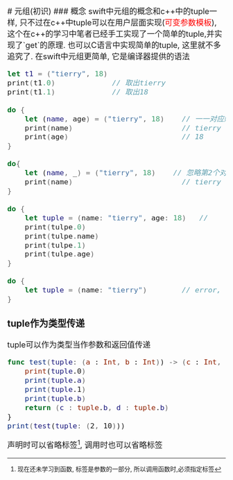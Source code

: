<font size = 4>
# 元组(初识)
### 概念
swift中元组的概念和c++中的tuple一样, 只不过在c++中tuple可以在用户层面实现(<font color = red>可变参数模板</font>), 这个在c++的学习中笔者已经手工实现了一个简单的tuple,并实现了`get<N>`的原理. 也可以C语言中实现简单的tuple, 这里就不多追究了. 在swift中元组更简单, 它是编译器提供的语法

```swift
let t1 = ("tierry", 18)
print(t1.0)             // 取出tierry
print(t1.1)             // 取出18

do {
    let (name, age) = ("tierry", 18)    // 一一对应赋值到对象
    print(name)                         // tierry
    print(age)                          // 18
}

do{
    let (name, _) = ("tierry", 18)    // 忽略第2个对象, 只要第1个
    print(name)                         // tierry
}

do {
    let tuple = (name: "tierry", age: 18)   // 
    print(tulpe.0)
    print(tulpe.name)
    print(tulpe.1)
    print(tulpe.age)
}

do {
    let tuple = (name: "tierry")        // error, 元组必须有2个以上元素的组合
}
```

### tuple作为类型传递
tuple可以作为类型当作参数和返回值传递
```swift
func test(tuple: (a : Int, b : Int)) -> (c : Int, d : Int){
    print(tuple.0)
    print(tuple.a)
    print(tuple.1)
    print(tuple.b)
    return (c : tuple.b, d : tuple.b)
}
print(test(tuple: (2, 10)))
```

声明时可以省略标签[^ann-tag], 调用时也可以省略标签


[^ann-tag]: 现在还未学习到函数, 标签是参数的一部分, 所以调用函数时,必须指定标签

</font>
